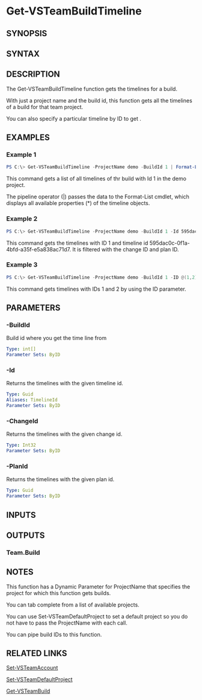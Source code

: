 <!-- #include "./common/header.md" -->

# Get-VSTeamBuildTimeline

## SYNOPSIS

<!-- #include "./synopsis/Get-VSTeamBuildTimeline.md" -->

## SYNTAX

## DESCRIPTION

The Get-VSTeamBuildTimeline function gets the timelines for a build.

With just a project name and the build id, this function gets all the timelines of a build for that team project.

You can also specify a particular timeline by ID to get .

## EXAMPLES

### Example 1

```powershell
PS C:\> Get-VSTeamBuildTimeline -ProjectName demo -BuildId 1 | Format-List *
```

This command gets a list of all timelines of thr build with Id 1 in the demo project.

The pipeline operator (|) passes the data to the Format-List cmdlet, which
displays all available properties (*) of the timeline objects.

### Example 2

```powershell
PS C:\> Get-VSTeamBuildTimeline -ProjectName demo -BuildId 1 -Id 595dac0c-0f1a-4bfd-a35f-e5a838ac71d7 -ChangeId 2 -PlanId 356de525-47a9-4251-80c6-d3849a9d6382
```

This command gets the timelines with ID 1 and timeline id 595dac0c-0f1a-4bfd-a35f-e5a838ac71d7. It is filtered with the change ID and plan ID.

### Example 3

```powershell
PS C:\> Get-VSTeamBuildTimeline -ProjectName demo -BuildId 1 -ID @(1,2)
```

This command gets timelines with IDs 1 and 2 by using the ID parameter.

## PARAMETERS

<!-- #include "./params/projectName.md" -->

### -BuildId

Build id where you get the time line from

```yaml
Type: int[]
Parameter Sets: ByID
```

### -Id

Returns the timelines with the given timeline id.

```yaml
Type: Guid
Aliases: TimelineId
Parameter Sets: ByID
```

### -ChangeId

Returns the timelines with the given change id.

```yaml
Type: Int32
Parameter Sets: ByID
```

### -PlanId

Returns the timelines with the given plan id.

```yaml
Type: Guid
Parameter Sets: ByID
```

<!-- #include "./params/BuildIds.md" -->

## INPUTS

## OUTPUTS

### Team.Build

## NOTES

This function has a Dynamic Parameter for ProjectName that specifies the project for which this function gets builds.

You can tab complete from a list of available projects.

You can use Set-VSTeamDefaultProject to set a default project so you do not have to pass the ProjectName with each call.

You can pipe build IDs to this function.

## RELATED LINKS

[Set-VSTeamAccount](Set-VSTeamAccount.md)

[Set-VSTeamDefaultProject](Set-VSTeamDefaultProject.md)

[Get-VSTeamBuild](Get-VSTeamBuild.md)
